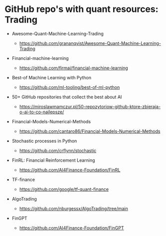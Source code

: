# GitHub repo's with quant resources: Trading

- Awesome-Quant-Machine-Learning-Trading

  - https://github.com/grananqvist/Awesome-Quant-Machine-Learning-Trading

- Financial-machine-learning

  - https://github.com/firmai/financial-machine-learning

- Best-of Machine Learning with Python

  - https://github.com/ml-tooling/best-of-ml-python

- 50+ GitHub repositories that collect the best about AI

  - https://miroslawmamczur.pl/50-repozytoriow-github-ktore-zbieraja-o-ai-to-co-najlepsze/

- Financial-Models-Numerical-Methods

  - https://github.com/cantaro86/Financial-Models-Numerical-Methods

- Stochastic processes in Python

  - https://github.com/crflynn/stochastic

- FinRL: Financial Reinforcement Learning

  - https://github.com/AI4Finance-Foundation/FinRL

- TF-finance

  - https://github.com/google/tf-quant-finance

- AlgoTrading
  - https://github.com/nburgessx/AlgoTrading/tree/main

- FinGPT
  - https://github.com/AI4Finance-Foundation/FinGPT
